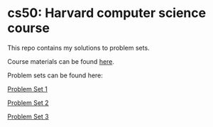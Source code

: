 # cs50: Harvard computer science course

This repo contains my solutions to problem sets.

Course materials can be found [here](http://cdn.cs50.net/2016/x/references/syllabus/syllabus.html).

Problem sets can be found here:

[Problem Set 1](http://cdn.cs50.net/2016/x/psets/1/pset1/pset1.html)

[Problem Set 2](http://cdn.cs50.net/2016/x/psets/2/pset2/pset2.html)

[Problem Set 3](http://cdn.cs50.net/2016/x/psets/3/pset3/pset3.html)
